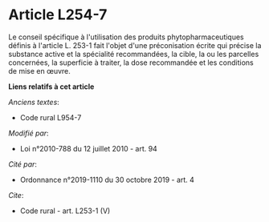 # Article L254-7

Le conseil spécifique à l'utilisation des produits phytopharmaceutiques définis à l'article L. 253-1 fait l'objet d'une
préconisation écrite qui précise la substance active et la spécialité recommandées, la cible, la ou les parcelles concernées,
la superficie à traiter, la dose recommandée et les conditions de mise en œuvre.

**Liens relatifs à cet article**

_Anciens textes_:

  - Code rural L954-7

_Modifié par_:

  - Loi n°2010-788 du 12 juillet 2010 - art. 94

_Cité par_:

  - Ordonnance n°2019-1110 du 30 octobre 2019 - art. 4

_Cite_:

  - Code rural - art. L253-1 (V)
